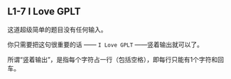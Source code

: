 ## L1-7 I Love GPLT
这道超级简单的题目没有任何输入。

你只需要把这句很重要的话 —— `I Love GPLT` ——竖着输出就可以了。

所谓“竖着输出”，是指每个字符占一行（包括空格），即每行只能有1个字符和回车。
